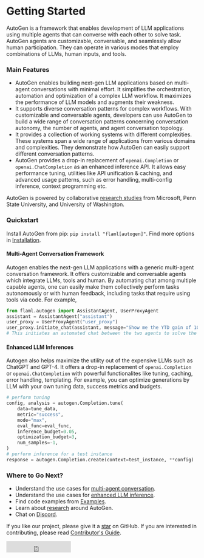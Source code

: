 

# Getting Started

<!-- ### Welcome to AutoGen, a library for enabling Next-Gen LLM Applications via Multi-Agent Conversation Framework! -->

AutoGen is a framework that enables development of LLM applications using multiple agents that can converse with each other to solve task. AutoGen agents are customizable, conversable, and seamlessly allow human participation. They can operate in various modes that employ combinations of LLMs, human inputs, and tools. 

### Main Features

* AutoGen enables building next-gen LLM applications based on multi-agent conversations with minimal effort. It simplifies the orchestration, automation and optimization of a complex LLM workflow. It maximizes the performance of LLM models and augments their weakness.
* It supports diverse conversation patterns for complex workflows. With customizable and conversable agents, developers can use AutoGen to build a wide range of conversation patterns concerning conversation autonomy,
the number of agents, and agent conversation topology.
* It provides a collection of working systems with different complexities. These systems span a wide range of applications from various domains and complexities. They demonstrate how AutoGen can easily support different conversation patterns.
* AutoGen provides a drop-in replacement of `openai.Completion` or `openai.ChatCompletion` as an enhanced inference API. It allows easy performance tuning, utilities like API unification & caching, and advanced usage patterns, such as error handling, multi-config inference, context programming etc.

AutoGen is powered by collaborative [research studies](/docs/Research) from Microsoft, Penn State University, and University of Washington.

### Quickstart

Install AutoGen from pip: `pip install "flaml[autogen]"`. Find more options in [Installation](/docs/Installation).


#### Multi-Agent Conversation Framework
Autogen enables the next-gen LLM applications with a generic multi-agent conversation framework. It offers customizable and conversable agents which integrate LLMs, tools and human.
By automating chat among multiple capable agents, one can easily make them collectively perform tasks autonomously or with human feedback, including tasks that require using tools via code. For example,
```python
from flaml.autogen import AssistantAgent, UserProxyAgent
assistant = AssistantAgent("assistant")
user_proxy = UserProxyAgent("user_proxy")
user_proxy.initiate_chat(assistant, message="Show me the YTD gain of 10 largest technology companies as of today.")
# This initiates an automated chat between the two agents to solve the task
```


#### Enhanced LLM Inferences
Autogen also helps maximize the utility out of the expensive LLMs such as ChatGPT and GPT-4. It offers a drop-in replacement of `openai.Completion` or `openai.ChatCompletion` with powerful functionalites like tuning, caching, error handling, templating. For example, you can optimize generations by LLM with your own tuning data, success metrics and budgets.
```python
# perform tuning
config, analysis = autogen.Completion.tune(
    data=tune_data,
    metric="success",
    mode="max",
    eval_func=eval_func,
    inference_budget=0.05,
    optimization_budget=3,
    num_samples=-1,
)
# perform inference for a test instance
response = autogen.Completion.create(context=test_instance, **config)
```

### Where to Go Next?

* Understand the use cases for [multi-agent conversation](/docs/Use-Cases/agent_chat).
* Understand the use cases for [enhanced LLM inference](/docs/Use-Cases/enhanced_inference).
* Find code examples from [Examples](/docs/Examples/AutoGen-AgentChat).
* Learn about [research](/docs/Research) around AutoGen.
* Chat on [Discord](https://discord.gg/Cppx2vSPVP).

If you like our project, please give it a [star](https://github.com/microsoft/FLAML/stargazers) on GitHub. If you are interested in contributing, please read [Contributor's Guide](/docs/Contribute).

<iframe src="https://ghbtns.com/github-btn.html?user=microsoft&amp;repo=FLAML&amp;type=star&amp;count=true&amp;size=large" frameborder="0" scrolling="0" width="170" height="30" title="GitHub"></iframe>